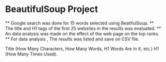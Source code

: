 # BeautifulSoup Project

** Google search was done for 15 words selected using BeatifulSoup.
** The title and H1 tags of the first 25 websites in the results was evaluated.
** An data analysis was made on the effect of the web page on the top ranks. 
** For data analysis , The results was listed and save on CSV file.

Title (How Many Characters, How Many Words, H1 Words Are In It, etc.)
H1 (How Many Times Used).
